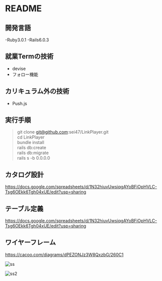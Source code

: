# README

## 開発言語
-Ruby3.0.1
-Rails6.0.3

## 就業Termの技術
- devise
- フォロー機能

## カリキュラム外の技術
- Push.js

## 実行手順
> git clone git@github.com:sei47/LinkPlayer.git\
cd LinkPlayer\
bundle install\
rails db:create\
rails db:migrate\
rails s -b 0.0.0.0

## カタログ設計
https://docs.google.com/spreadsheets/d/1N32hiuvUwsiqgAYoBFiOpHVLC-Tsg6OEkk6Tgh04xUE/edit?usp=sharing

## テーブル定義
https://docs.google.com/spreadsheets/d/1N32hiuvUwsiqgAYoBFiOpHVLC-Tsg6OEkk6Tgh04xUE/edit?usp=sharing

## ワイヤーフレーム
https://cacoo.com/diagrams/dPEZONJz3W8QxzbG/260C1

![ss](https://user-images.githubusercontent.com/97660079/171378808-b87ae546-dea1-441a-80b4-32b0d47e3599.png)

![ss2](https://user-images.githubusercontent.com/97660079/171378883-b5531baa-3341-4357-9c6d-105c630fcd22.png)

